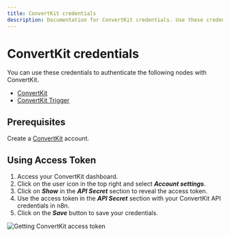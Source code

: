 ```yaml
---
title: ConvertKit credentials
description: Documentation for ConvertKit credentials. Use these credentials to authenticate ConvertKit in n8n, a workflow automation platform.
---
```


# ConvertKit credentials

You can use these credentials to authenticate the following nodes with ConvertKit.

- [ConvertKit](/integrations/builtin/app-nodes/n8n-nodes-base.convertkit/)
- [ConvertKit Trigger](/integrations/builtin/trigger-nodes/n8n-nodes-base.convertkittrigger/)

## Prerequisites

Create a [ConvertKit](https://convertkit.com/) account.

## Using Access Token

1. Access your ConvertKit dashboard.
2. Click on the user icon in the top right and select ***Account settings***.
3. Click on ***Show*** in the ***API Secret*** section to reveal the access token.
4. Use the access token in the ***API Secret*** section with your ConvertKit API credentials in n8n.
5. Click on the ***Save*** button to save your credentials.

![Getting ConvertKit access token](/_images/integrations/builtin/credentials/convertkit/using-access-token.gif)

